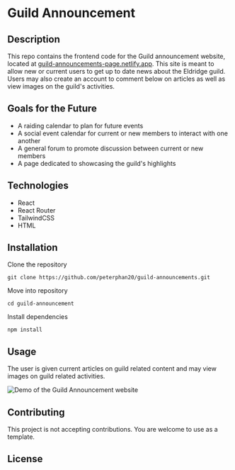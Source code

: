 # Guild Announcement

## Description

This repo contains the frontend code for the Guild announcement website, located at [guild-announcements-page.netlify.app](https://guild-announcements-page.netlify.app/about-us). This site is meant to allow new or current users to get up to date news about the Eldridge guild. Users may also create an account to comment below on articles as well as view images on the guild's activities.

## Goals for the Future

- A raiding calendar to plan for future events
- A social event calendar for current or new members to interact with one another
- A general forum to promote discussion between current or new members
- A page dedicated to showcasing the guild's highlights

## Technologies

- React
- React Router
- TailwindCSS
- HTML

## Installation

Clone the repository

`git clone https://github.com/peterphan20/guild-announcements.git`

Move into repository

`cd guild-announcement`

Install dependencies

`npm install`

## Usage

The user is given current articles on guild related content and may view images on guild related activities.

![Demo of the Guild Announcement website](https://media.giphy.com/media/3fSNa2WVG6eQEDX6P0/giphy.gif)

## Contributing

This project is not accepting contributions. You are welcome to use as a template.

## License
